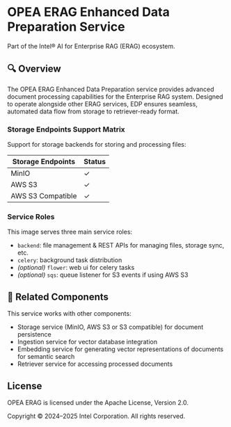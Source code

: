 # OPEA ERAG Enhanced Data Preparation Service

Part of the Intel® AI for Enterprise RAG (ERAG) ecosystem.

## 🔍 Overview

The OPEA ERAG Enhanced Data Preparation service provides advanced document processing capabilities for the Enterprise RAG system. Designed to operate alongside other ERAG services, EDP ensures seamless, automated data flow from storage to retriever-ready format.

### Storage Endpoints Support Matrix

Support for storage backends for storing and processing files:

| Storage Endpoints  |  Status   |
| -------------------| --------- |
| MinIO              | &#x2713;  |
| AWS S3             | &#x2713;  |
| AWS S3 Compatible  | &#x2713;  |

### Service Roles

This image serves three main service roles:
- `backend`: file management & REST APIs for managing files, storage sync, etc. 
- `celery`: background task distribution
- _(optional)_ `flower`: web ui for celery tasks
- _(optional)_ `sqs`: queue listener for S3 events if using AWS S3

## 🔗 Related Components

This service works with other components:
- Storage service (MinIO, AWS S3 or S3 compatible) for document persistence
- Ingestion service for vector database integration
- Embedding service for generating vector representations of documents for semantic search
- Retriever service for accessing processed documents

## License

OPEA ERAG is licensed under the Apache License, Version 2.0.

Copyright © 2024–2025 Intel Corporation. All rights reserved.